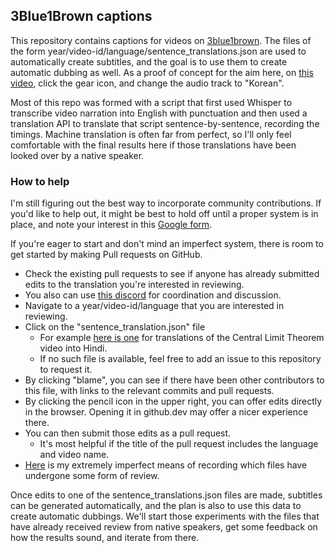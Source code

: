 ## 3Blue1Brown captions

This repository contains captions for videos on [3blue1brown](https://www.youtube.com/3blue1brown).
The files of the form year/video-id/language/sentence_translations.json are used to automatically create subtitles, and the goal is to use them to create automatic dubbing as well.
As a proof of concept for the aim here, on [this video](https://youtu.be/cy8r7WSuT1I), click the gear icon, and change the audio track to "Korean".

Most of this repo was formed with a script that first used Whisper to transcribe video narration into English with punctuation and then used a translation API to translate that script sentence-by-sentence, recording the timings.
Machine translation is often far from perfect, so I'll only feel comfortable with the final results here if those translations have been looked over by a native speaker.

### How to help

I'm still figuring out the best way to incorporate community contributions.
If you'd like to help out, it might be best to hold off until a proper system is in place, and note your interest in this [Google form](https://forms.gle/AR8YQPL1USxhM5989).

If you're eager to start and don't mind an imperfect system, there is room to get started by making Pull requests on GitHub.

- Check the existing pull requests to see if anyone has already submitted edits to the translation you're interested in reviewing.
- You also can use [this discord](https://discord.gg/MSKzxDgTGE) for coordination and discussion.
- Navigate to a year/video-id/language that you are interested in reviewing.
- Click on the "sentence_translation.json" file
  - For example [here is one](https://github.com/3b1b/captions/blob/main/2023/clt/hindi/sentence_translations.json) for translations of the Central Limit Theorem video into Hindi.
  - If no such file is available, feel free to add an issue to this repository to request it.
- By clicking "blame", you can see if there have been other contributors to this file, with links to the relevant commits and pull requests.
- By clicking the pencil icon in the upper right, you can offer edits directly in the browser. Opening it in github.dev may offer a nicer experience there.
- You can then submit those edits as a pull request.
  - It's most helpful if the title of the pull request includes the language and video name.
- [Here](https://docs.google.com/spreadsheets/d/1S_1hMnre_Cu3NpabO0ZUDyVm9xyRB6FP1w1r-T1W-7s/edit?usp=sharing) is my extremely imperfect means of recording which files have undergone some form of review.

Once edits to one of the sentence_translations.json files are made, subtitles can be generated automatically, and the plan is also to use this data to create automatic dubbings.
We'll start those experiments with the files that have already received review from native speakers, get some feedback on how the results sound, and iterate from there.
